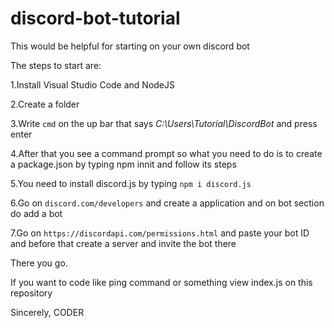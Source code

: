 # discord-bot-tutorial
This would be helpful for starting on your own discord bot

The steps to start are:

1.Install Visual Studio Code and NodeJS

2.Create a folder

3.Write ```cmd``` on the up bar that says *C:\Users\Tutorial\DiscordBot* and press enter

4.After that you see a command prompt so what you need to do is to create a package.json by typing npm innit and follow its steps

5.You need to install discord.js by typing ```npm i discord.js```

6.Go on ```discord.com/developers``` and create a application and on bot section do add a bot

7.Go on ```https://discordapi.com/permissions.html``` and paste your bot ID and before that create a server and invite the bot there




There you go.

If you want to code like ping command or something view index.js on this repository

Sincerely,
CODER
